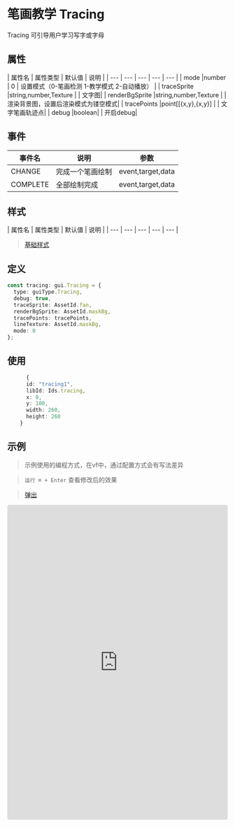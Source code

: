 # 笔画教学 Tracing


Tracing 可引导用户学习写字或字母

## 属性

| 属性名 | 属性类型 | 默认值 | 说明 |
| --- | --- | --- | --- | --- |
| mode |number | 0 | 设置模式（0-笔画检测  1-教学模式  2-自动播放） |
| traceSprite |string,number,Texture |  | 文字图|
| renderBgSprite |string,number,Texture |  | 渲染背景图，设置后渲染模式为镂空模式|
| tracePoints |point[[{x,y},{x,y}] |  | 文字笔画轨迹点|
| debug |boolean|  | 开启debug|
## 事件

| 事件名  | 说明 | 参数 |
| --- | --- | --- |
| CHANGE | 完成一个笔画绘制 | event,target,data |
| COMPLETE | 全部绘制完成 | event,target,data |

## 样式

| 属性名 | 属性类型 | 默认值 | 说明 |
| --- | --- | --- | --- | --- |



> [基础样式](/handbook/style.html#样式)

## 定义
``` typescript
const tracing: gui.Tracing = {
  type: guiType.Tracing,
  debug: true,
  traceSprite: AssetId.fan,
  renderBgSprite: AssetId.maskBg,
  tracePoints: tracePoints,
  lineTexture: AssetId.maskBg,
  mode: 0
};
```

## 使用
``` typescript
      {
      id: "tracing1",
      libId: Ids.tracing,
      x: 0,
      y: 100,
      width: 260,
      height: 260
    }
```

## 示例

> 示例使用的编程方式，在vf中，通过配置方式会有写法差异

> `运行 ⌘ + Enter` 查看修改后的效果

> [弹出](https://vipkid-edu.github.io/vf-gui/play/#example/TestTracing)

<iframe
     src="https://codesandbox.io/embed/tracingexample-8m5ry?fontsize=14&hidenavigation=1&module=%2Fsrc%2Fcomponents.ts&theme=dark"
     style="width:100%; height:720px; border:0; border-radius: 4px; overflow:hidden;"
     title="tracingExample"
     allow="accelerometer; ambient-light-sensor; camera; encrypted-media; geolocation; gyroscope; hid; microphone; midi; payment; usb; vr; xr-spatial-tracking"
     sandbox="allow-autoplay allow-forms allow-modals allow-popups allow-presentation allow-same-origin allow-scripts"
   ></iframe>